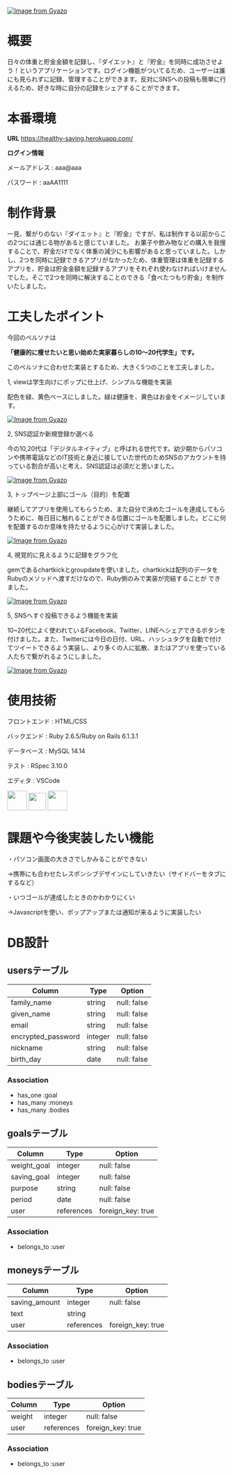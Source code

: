 [![Image from Gyazo](https://i.gyazo.com/00ee3fecbd38d78d20f8c58d5fd51ce2.png)](https://gyazo.com/00ee3fecbd38d78d20f8c58d5fd51ce2)

# 概要
日々の体重と貯金金額を記録し、『ダイエット』と『貯金』を同時に成功させよう！というアプリケーションです。ログイン機能がついてるため、ユーザーは誰にも見られずに記録、管理することができます。反対にSNSへの投稿も簡単に行えるため、好きな時に自分の記録をシェアすることができます。

# 本番環境
__URL__ https://healthy-saving.herokuapp.com/

__ログイン情報__
<p>メールアドレス : aaa@aaa</p>
<p>パスワード : aaAA1111</p>

# 制作背景
一見、繋がりのない『ダイエット』と『貯金』ですが、私は制作する以前からこの2つには通じる物があると感じていました。
お菓子や飲み物などの購入を我慢することで、貯金だけでなく体重の減少にも影響があると思っていました。しかし、2つを同時に記録できるアプリがなかったため、体重管理は体重を記録するアプリを、貯金は貯金金額を記録するアプリをそれぞれ使わなければいけませんでした。そこで2つを同時に解決することのできる「食べたつもり貯金」を制作いたしました。


# 工夫したポイント
今回のペルソナは

__「健康的に痩せたいと思い始めた実家暮らしの10〜20代学生」です。__

このペルソナに合わせた実装とするため、大きく5つのことを工夫しました。

1, viewは学生向けにポップに仕上げ、シンプルな機能を実装

配色を緑、黄色ベースにしました。緑は健康を、黄色はお金をイメージしています。

[![Image from Gyazo](https://i.gyazo.com/e2aa6727078b2aeb2959f40530ba5a74.gif)](https://gyazo.com/e2aa6727078b2aeb2959f40530ba5a74)

2, SNS認証か新規登録か選べる

今の10,20代は「デジタルネイティブ」と呼ばれる世代です。幼少期からパソコンや携帯電話などのIT技術と身近に接していた世代のためSNSのアカウントを持っている割合が高いと考え、SNS認証は必須だと思いました。

[![Image from Gyazo](https://i.gyazo.com/a0b4190adb60bce0c7def5ab9cfd02bb.png)](https://gyazo.com/a0b4190adb60bce0c7def5ab9cfd02bb)

3, トップページ上部にゴール（目的）を配置

継続してアプリを使用してもらうため、また自分で決めたゴールを達成してもらうために、毎日目に触れることができる位置にゴールを配置しました。どこに何を配置するのか意味を持たせるように心がけて実装しました。

[![Image from Gyazo](https://i.gyazo.com/f272e5a196a24b6d175bb3a491fcce4c.png)](https://gyazo.com/f272e5a196a24b6d175bb3a491fcce4c)

4, 視覚的に見えるように記録をグラフ化

gemであるchartkickとgroupdateを使いました。chartkickは配列のデータをRubyのメソッドへ渡すだけなので、Ruby側のみで実装が完結することが
できました。

[![Image from Gyazo](https://i.gyazo.com/7d17b4c1a5316c2430698f398439e297.gif)](https://gyazo.com/7d17b4c1a5316c2430698f398439e297)

5, SNSへすぐ投稿できるよう機能を実装

10~20代によく使われているFacebook、Twitter、LINEへシェアできるボタンを付けました。また、Twitterには今日の日付、URL、ハッシュタグを自動で付けてツイートできるよう実装し、より多くの人に拡散、またはアプリを使っている人たちで繋がれるようにしました。

[![Image from Gyazo](https://i.gyazo.com/198f11dce54a2b00b43ddb7d32a26921.gif)](https://gyazo.com/198f11dce54a2b00b43ddb7d32a26921)

# 使用技術
<p>フロントエンド : HTML/CSS</p>
<p>バックエンド : Ruby 2.6.5/Ruby on Rails 6.1.3.1</p>
<p>データベース : MySQL 14.14 </p>
<p>テスト : RSpec 3.10.0</p>
<p>エディタ : VSCode</p>
  <a href="https://html.spec.whatwg.org/"><img src="https://www.w3.org/html/logo/downloads/HTML5_Logo_256.png" height="45px;" /></a>
  <a href="https://www.ruby-lang.org/ja/documentation/"><img src="https://www.ruby-lang.org/images/header-ruby-logo.png" height="40px;" /></a>
  <a href="https://dev.mysql.com/doc/"><img src="https://www.mysql.com/common/logos/logo-mysql-170x115.png" height="45px;" /></a>

# 課題や今後実装したい機能
・パソコン画面の大きさでしかみることができない

→携帯にも合わせたレスポンシブデザインにしていきたい（サイドバーをタブにするなど）

・いつゴールが達成したときのかわかりにくい

→Javascriptを使い、ポップアップまたは通知が来るように実装したい

# DB設計

## usersテーブル

| Column             | Type    | Option      | 
| ------------------ | ------- | ----------- | 
| family_name        | string  | null: false | 
| given_name         | string  | null: false | 
| email              | string  | null: false | 
| encrypted_password | integer | null: false | 
| nickname           | string  | null: false | 
| birth_day          | date    | null: false | 

### Association
- has_one :goal
- has_many :moneys
- has_many :bodies

## goalsテーブル

| Column      | Type       | Option            | 
| ----------- | ---------- | ----------------- | 
| weight_goal | integer    | null: false       | 
| saving_goal | integer    | null: false       | 
| purpose     | string     | null: false       | 
| period      | date       | null: false       | 
| user        | references | foreign_key: true | 

### Association
- belongs_to :user

## moneysテーブル

| Column        | Type       | Option            | 
| ------------- | ---------- | ----------------- | 
| saving_amount | integer    | null: false       | 
| text          | string     |                   | 
| user          | references | foreign_key: true | 

### Association
- belongs_to :user

## bodiesテーブル

| Column | Type       | Option            | 
| ------ | ---------- | ----------------- | 
| weight | integer    | null: false       | 
| user   | references | foreign_key: true | 

### Association
- belongs_to :user